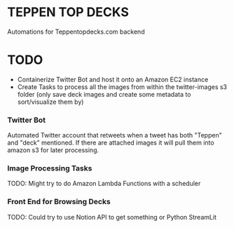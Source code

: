 # TEPPEN TOP DECKS
Automations for Teppentopdecks.com backend

# TODO
- Containerize Twitter Bot and host it onto an Amazon EC2 instance
- Create Tasks to process all the images from within the twitter-images s3 folder (only save deck images and create some metadata to sort/visualize them by)


### Twitter Bot

Automated Twitter account that retweets when a tweet has both "Teppen" and "deck" mentioned. If there are attached images it will pull them into amazon s3 for later processing. 

### Image Processing Tasks

TODO: Might try to do Amazon Lambda Functions with a scheduler

### Front End for Browsing Decks

TODO: Could try to use Notion API to get something or Python StreamLit

